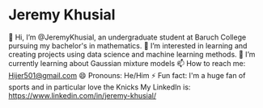 # Jeremy Khusial
👋 Hi, I’m @JeremyKhusial, an undergraduate student at Baruch College pursuing my bachelor's in mathematics.
👀 I’m interested in learning and creating projects using data science and machine learning methods.
🌱 I’m currently learning about Gaussian mixture models
📫 How to reach me: Hijer501@gmail.com
😄 Pronouns: He/Him
⚡ Fun fact: I'm a huge fan of sports and in particular love the Knicks
My LinkedIn is: https://www.linkedin.com/in/jeremy-khusial/
